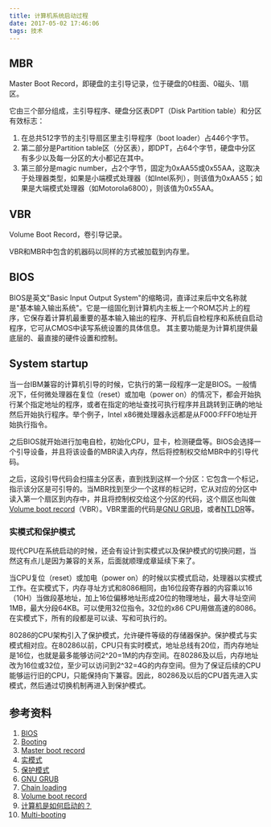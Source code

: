 ```yaml
---
title: 计算机系统启动过程
date: 2017-05-02 17:46:06
tags: 技术
---
```


MBR
---

Master Boot Record，即硬盘的主引导记录，位于硬盘的0柱面、0磁头、1扇区。

它由三个部分组成，主引导程序、硬盘分区表DPT（Disk Partition table）和分区有效标志：


1. 在总共512字节的主引导扇区里主引导程序（boot loader）占446个字节。
2. 第二部分是Partition table区（分区表），即DPT，占64个字节，硬盘中分区有多少以及每一分区的大小都记在其中。
3. 第三部分是magic number，占2个字节，固定为0xAA55或0x55AA，这取决于处理器类型，如果是小端模式处理器（如Intel系列），则该值为0xAA55；如果是大端模式处理器（如Motorola6800），则该值为0x55AA。 


VBR
---

Volume Boot Record，卷引导记录。

VBR和MBR中包含的机器码以同样的方式被加载到内存里。

BIOS
----

BIOS是英文"Basic Input Output System"的缩略词，直译过来后中文名称就是"基本输入输出系统"。它是一组固化到计算机内主板上一个ROM芯片上的程序，它保存着计算机最重要的基本输入输出的程序、开机后自检程序和系统自启动程序，它可从CMOS中读写系统设置的具体信息。 其主要功能是为计算机提供最底层的、最直接的硬件设置和控制。

System startup
--------------

当一台IBM兼容的计算机引导的时候，它执行的第一段程序一定是BIOS。一般情况下，任何微处理器在复位（reset）或加电（power on）的情况下，都会开始执行某个指定地址的程序，或者在指定的地址查找可执行程序并且跳转到正确的地址然后开始执行程序。举个例子，Intel x86微处理器永远都是从F000:FFF0地址开始执行指令。

之后BIOS就开始进行加电自检，初始化CPU，显卡，检测硬盘等。BIOS会选择一个引导设备，并且将该设备的MBR读入内存，然后将控制权交给MBR中的引导代码。

之后，这段引导代码会扫描主分区表，直到找到这样一个分区：它包含一个标记，指示该分区是可引导的。当MBR找到至少一个这样的标记时，它从对应的分区中读入第一个扇区到内存中，并且将控制权交给这个分区的代码，这个扇区也叫做[Volume boot record](https://en.wikipedia.org/wiki/Volume_boot_record)（VBR）。VBR里面的代码是[GNU GRUB](https://en.wikipedia.org/wiki/GNU_GRUB)，或者[NTLDR](https://en.wikipedia.org/wiki/NTLDR)等。

### 实模式和保护模式

现代CPU在系统启动的时候，还会有设计到实模式以及保护模式的切换问题，当然这有点儿是因为兼容的关系，后面就顺理成章延续下来了。

当CPU复位（reset）或加电（power on）的时候以实模式启动，处理器以实模式工作。在实模式下，内存寻址方式和8086相同，由16位段寄存器的内容乘以16（10H）当做段基地址，加上16位偏移地址形成20位的物理地址，最大寻址空间1MB，最大分段64KB。可以使用32位指令。32位的x86 CPU用做高速的8086。在实模式下，所有的段都是可以读、写和可执行的。

80286的CPU架构引入了保护模式，允许硬件等级的存储器保护。保护模式与实模式相对应。在80286以前，CPU只有实时模式，地址总线有20位，而内存地址是16位，也就是最多能够访问2^20=1M的内存空间。在80286及以后，内存地址改为16位或32位，至少可以访问到2^32=4G的内存空间。但为了保证后续的CPU能够运行旧的CPU，只能保持向下兼容。因此，80286及以后的CPU首先进入实模式，然后通过切换机制再进入到保护模式。

参考资料
----


1. [BIOS](https://en.wikipedia.org/wiki/BIOS)
2. [Booting](https://en.wikipedia.org/wiki/Booting)
3. [Master boot record](https://en.wikipedia.org/wiki/Master_boot_record)
4. [实模式](http://baike.baidu.com/item/%E5%AE%9E%E6%A8%A1%E5%BC%8F)
5. [保护模式](http://baike.baidu.com/item/%E4%BF%9D%E6%8A%A4%E6%A8%A1%E5%BC%8F)
6. [GNU GRUB](https://en.wikipedia.org/wiki/GNU_GRUB)
7. [Chain loading](https://en.wikipedia.org/wiki/Chain_loading)
8. [Volume boot record](https://en.wikipedia.org/wiki/Volume_boot_record)
9. [计算机是如何启动的？](http://blog.jobbole.com/33224/)
10. [Multi-booting](https://en.wikipedia.org/wiki/Multi-booting)

